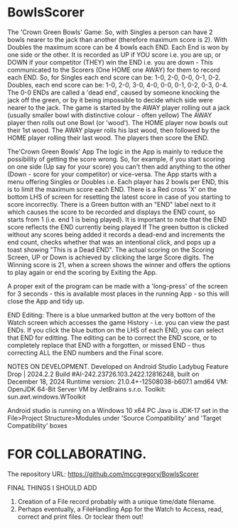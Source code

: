 # BowlsScorer
The 'Crown Green Bowls' Game: So, with Singles a person can have 2 bowls nearer to the jack than another (therefore maximum score is 2). With Doubles the maximum score can be 4 bowls each END. Each End is won by one side or the other. It is recorded as UP if YOU score i.e. you are up, or DOWN if your competitor (THEY) win the END i.e. you are down - This communicated to the Scorers (One HOME one AWAY) for them to record each END. So, for Singles each end score can be: 1-0, 2-0, 0-0, 0-1, 0-2. Doubles, each end score can be: 1-0, 2-0, 3-0, 4-0, 0-0, 0-1, 0-2, 0-3, 0-4. The 0-0 ENDs are called a 'dead end', caused by someone knocking the jack off the green, or by it being impossible to decide which side were nearer to the jack. The game is started by the AWAY player rolling out a jack (usually smaller bowl with distinctive colour - often yellow) The AWAY player then rolls out one Bowl (or 'wood'). The HOME player now bowls out their 1st wood. The AWAY player rolls his last wood, then followed by the HOME player rolling their last wood. The players then score the END.

The'Crown Green Bowls' App The logic in the App is mainly to reduce the possibility of getting the score wrong. So, for example, if you start scoring on one side (Up say for your score) you can't then add anything to the other (Down - score for your competitor) or vice-versa. The App starts with a menu offering Singles or Doubles i.e. Each player has 2 bowls per END, this is to limit the maximum score each END. There is a Red cross 'X' on the bottom LHS of screen for resetting the latest score in case of you starting to score incorrectly. There is a Green button with an "END" label next to it which causes the score to be recorded and displays the END count, so starts from 1 (i.e. end 1 is being played). It is important to note that the END score reflects the END currently being played If The green button is clicked without any scores being added it records a dead-end and increments the end count, checks whether that was an intentional click, and pops up a toast showing "This is a Dead END". The actual scoring on the Scoring Screen, UP or Down is achieved by clicking the large Score digits. The Winning score is 21, when a screen shows the winner and offers the options to play again or end the scoring by Exiting the App.

A proper exit of the program can be made with a 'long-press' of the screen for 3 seconds - this is available most places in the running App - so this will close the App and tidy up.

END Editing: There is a blue unmarked button at the very bottom of the Watch screen which accesses the game History - i.e. you can view the past ENDs. If you click the blue button on the LHS of each END, you can select that END for editting. The editing can be to correct the END score, or to completely replace that END with a forgotten, or missed END - thus correcting ALL the END numbers and the Final score.

NOTES ON DEVELOPMENT. Developed on Android Studio Ladybug Feature Drop | 2024.2.2 Build #AI-242.23726.103.2422.12816248, built on December 18, 2024 Runtime version: 21.0.4+-12508038-b607.1 amd64 VM: OpenJDK 64-Bit Server VM by JetBrains s.r.o. Toolkit: sun.awt.windows.WToolkit

Android studio is running on a Windows 10 x64 PC Java is JDK-17 set in the File>Project Structure>Modules under 'Source Compatibility' and 'Target Compatibility' boxes

FOR COLLABORATING.
==================
The repository URL:
https://github.com/mccgregory/BowlsScorer

FINAL THINGS I SHOULD ADD
1. Creation of a File record probably with a unique time/date filename.
2. Perhaps eventually, a FileHandling App for the Watch to Access, read, correct and print files. Or toclear them out!   
 
